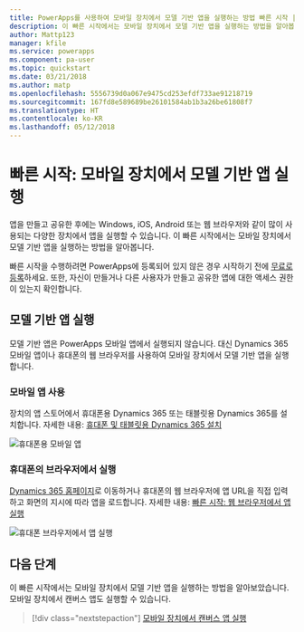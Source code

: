 ```yaml
---
title: PowerApps를 사용하여 모바일 장치에서 모델 기반 앱을 실행하는 방법 빠른 시작 | Microsoft Docs
description: 이 빠른 시작에서는 모바일 장치에서 모델 기반 앱을 실행하는 방법을 알아봅니다.
author: Mattp123
manager: kfile
ms.service: powerapps
ms.component: pa-user
ms.topic: quickstart
ms.date: 03/21/2018
ms.author: matp
ms.openlocfilehash: 5556739d0a067e9475cd253efdf733ae91218719
ms.sourcegitcommit: 167fd8e589689be26101584ab1b3a26be61808f7
ms.translationtype: HT
ms.contentlocale: ko-KR
ms.lasthandoff: 05/12/2018
---
```

# <a name="quickstart-run-a-model-driven-app-on-a-mobile-device"></a>빠른 시작: 모바일 장치에서 모델 기반 앱 실행

앱을 만들고 공유한 후에는 Windows, iOS, Android 또는 웹 브라우저와 같이 많이 사용되는 다양한 장치에서 앱을 실행할 수 있습니다. 이 빠른 시작에서는 모바일 장치에서 모델 기반 앱을 실행하는 방법을 알아봅니다. 

빠른 시작을 수행하려면 PowerApps에 등록되어 있지 않은 경우 시작하기 전에 [무료로 등록](https://web.powerapps.com/signup?redirect=marketing&email=)하세요. 또한, 자신이 만들거나 다른 사용자가 만들고 공유한 앱에 대한 액세스 권한이 있는지 확인합니다.

## <a name="run-the-model-driven-app"></a>모델 기반 앱 실행

모델 기반 앱은 PowerApps 모바일 앱에서 실행되지 않습니다. 대신 Dynamics 365 모바일 앱이나 휴대폰의 웹 브라우저를 사용하여 모바일 장치에서 모델 기반 앱을 실행합니다. 

### <a name="use-the-mobile-app"></a>모바일 앱 사용
장치의 앱 스토어에서 휴대폰용 Dynamics 365 또는 태블릿용 Dynamics 365를 설치합니다. 자세한 내용: [휴대폰 및 태블릿용 Dynamics 365 설치](https://docs.microsoft.com/dynamics365/customer-engagement/mobile-app/install-dynamics-365-for-phones-and-tablets)

 ![휴대폰용 모바일 앱](media/run-app-client-model-driven/mobile-app-for-phone.png)

### <a name="run-in-your-phones-browser"></a>휴대폰의 브라우저에서 실행
[Dynamics 365 홈페이지](https://home.dynamics.com)로 이동하거나 휴대폰의 웹 브라우저에 앱 URL을 직접 입력하고 화면의 지시에 따라 앱을 로드합니다. 자세한 내용: [빠른 시작: 웹 브라우저에서 앱 실행](run-app-browser.md)

![휴대폰 브라우저에서 앱 실행](media/run-app-client-model-driven/web-browser-on-phone.png)


## <a name="next-steps"></a>다음 단계
이 빠른 시작에서는 모바일 장치에서 모델 기반 앱을 실행하는 방법을 알아보았습니다. 모바일 장치에서 캔버스 앱도 실행할 수 있습니다.

> [!div class="nextstepaction"]
> [모바일 장치에서 캔버스 앱 실행](run-app-client.md)